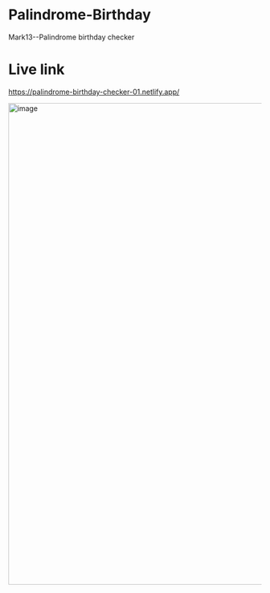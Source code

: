 # Palindrome-Birthday
Mark13--Palindrome birthday checker

# Live link
https://palindrome-birthday-checker-01.netlify.app/

<img width="959" alt="image" src="https://user-images.githubusercontent.com/9660782/178908483-184c4b54-3c8f-4e4f-866a-25c6bd7d1e3f.png">
